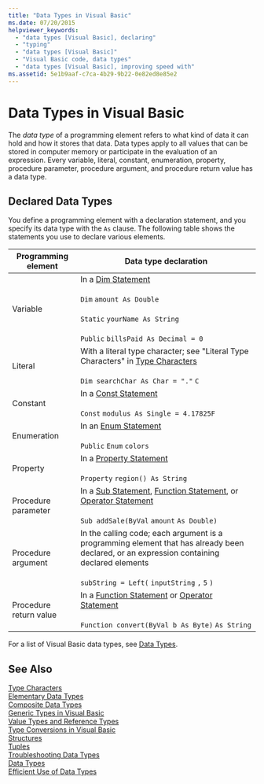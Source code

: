 ```yaml
---
title: "Data Types in Visual Basic"
ms.date: 07/20/2015
helpviewer_keywords: 
  - "data types [Visual Basic], declaring"
  - "typing"
  - "data types [Visual Basic]"
  - "Visual Basic code, data types"
  - "data types [Visual Basic], improving speed with"
ms.assetid: 5e1b9aaf-c7ca-4b29-9b22-0e82ed8e85e2
---
```

# Data Types in Visual Basic
The *data type* of a programming element refers to what kind of data it can hold and how it stores that data. Data types apply to all values that can be stored in computer memory or participate in the evaluation of an expression. Every variable, literal, constant, enumeration, property, procedure parameter, procedure argument, and procedure return value has a data type.  
  
## Declared Data Types  
 You define a programming element with a declaration statement, and you specify its data type with the `As` clause. The following table shows the statements you use to declare various elements.  
  
|Programming element|Data type declaration|  
|-------------------------|---------------------------|  
|Variable|In a [Dim Statement](../../../../visual-basic/language-reference/statements/dim-statement.md)<br /><br /> `Dim`   `amount As Double`<br /><br /> `Static`   `yourName As String`<br /><br /> `Public`   `billsPaid As Decimal = 0`|  
|Literal|With a literal type character; see "Literal Type Characters" in [Type Characters](../../../../visual-basic/programming-guide/language-features/data-types/type-characters.md)<br /><br /> `Dim searchChar As Char = "."`  `C`|  
|Constant|In a [Const Statement](../../../../visual-basic/language-reference/statements/const-statement.md)<br /><br /> `Const`   `modulus As Single = 4.17825F`|  
|Enumeration|In an [Enum Statement](../../../../visual-basic/language-reference/statements/enum-statement.md)<br /><br /> `Public`   `Enum`   `colors`|  
|Property|In a [Property Statement](../../../../visual-basic/language-reference/statements/property-statement.md)<br /><br /> `Property`   `region() As String`|  
|Procedure parameter|In a [Sub Statement](../../../../visual-basic/language-reference/statements/sub-statement.md), [Function Statement](../../../../visual-basic/language-reference/statements/function-statement.md), or [Operator Statement](../../../../visual-basic/language-reference/statements/operator-statement.md)<br /><br /> `Sub addSale(ByVal`   `amount`   `As Double)`|  
|Procedure argument|In the calling code; each argument is a programming element that has already been declared, or an expression containing declared elements<br /><br /> `subString = Left(`  `inputString`  `,`   `5`  `)`|  
|Procedure return value|In a [Function Statement](../../../../visual-basic/language-reference/statements/function-statement.md) or [Operator Statement](../../../../visual-basic/language-reference/statements/operator-statement.md)<br /><br /> `Function convert(ByVal b As Byte)`   `As String`|  
  
 For a list of Visual Basic data types, see [Data Types](../../../../visual-basic/language-reference/data-types/data-type-summary.md).  
  
## See Also  
 [Type Characters](../../../../visual-basic/programming-guide/language-features/data-types/type-characters.md)  
 [Elementary Data Types](../../../../visual-basic/programming-guide/language-features/data-types/elementary-data-types.md)  
 [Composite Data Types](../../../../visual-basic/programming-guide/language-features/data-types/composite-data-types.md)  
 [Generic Types in Visual Basic](../../../../visual-basic/programming-guide/language-features/data-types/generic-types.md)  
 [Value Types and Reference Types](../../../../visual-basic/programming-guide/language-features/data-types/value-types-and-reference-types.md)  
 [Type Conversions in Visual Basic](../../../../visual-basic/programming-guide/language-features/data-types/type-conversions.md)  
 [Structures](../../../../visual-basic/programming-guide/language-features/data-types/structures.md)  
 [Tuples](tuples.md)     
 [Troubleshooting Data Types](../../../../visual-basic/programming-guide/language-features/data-types/troubleshooting-data-types.md)  
 [Data Types](../../../../visual-basic/language-reference/data-types/data-type-summary.md)  
 [Efficient Use of Data Types](../../../../visual-basic/programming-guide/language-features/data-types/efficient-use-of-data-types.md)

